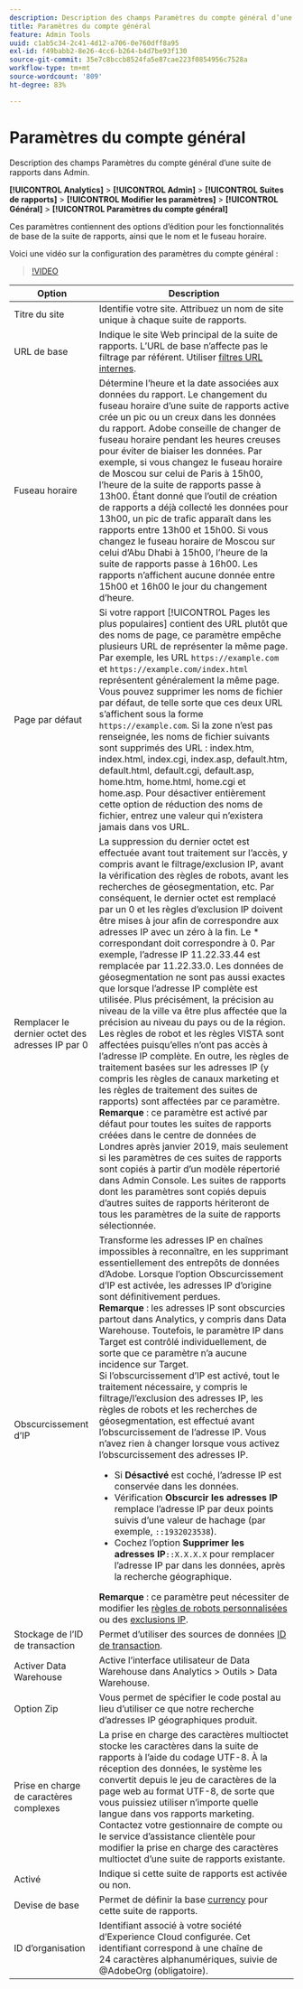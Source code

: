 ```yaml
---
description: Description des champs Paramètres du compte général d’une suite de rapports dans Admin.
title: Paramètres du compte général
feature: Admin Tools
uuid: c1ab5c34-2c41-4d12-a706-0e760dff8a95
exl-id: f49babb2-8e26-4cc6-b264-b4d7be93f130
source-git-commit: 35e7c8bccb8524fa5e87cae223f0854956c7528a
workflow-type: tm+mt
source-wordcount: '809'
ht-degree: 83%

---
```


# Paramètres du compte général

Description des champs Paramètres du compte général d’une suite de rapports dans Admin.

**[!UICONTROL Analytics]** > **[!UICONTROL Admin]** > **[!UICONTROL Suites de rapports]** > **[!UICONTROL Modifier les paramètres]** > **[!UICONTROL Général]** > **[!UICONTROL Paramètres du compte général]**

Ces paramètres contiennent des options d’édition pour les fonctionnalités de base de la suite de rapports, ainsi que le nom et le fuseau horaire.

Voici une vidéo sur la configuration des paramètres du compte général :

>[!VIDEO](https://video.tv.adobe.com/v/332330/?quality=12)

| Option | Description |
|--- |--- |
| Titre du site | Identifie votre site. Attribuez un nom de site unique à chaque suite de rapports. |
| URL de base | Indique le site Web principal de la suite de rapports. L’URL de base n’affecte pas le filtrage par référent. Utiliser [filtres URL internes](/help/admin/admin/c-manage-report-suites/c-edit-report-suites/general/internal-url-filter-admin.md). |
| Fuseau horaire | Détermine l’heure et la date associées aux données du rapport.  Le changement du fuseau horaire d’une suite de rapports active crée un pic ou un creux dans les données du rapport. Adobe conseille de changer de fuseau horaire pendant les heures creuses pour éviter de biaiser les données.  Par exemple, si vous changez le fuseau horaire de Moscou sur celui de Paris à 15h00, l’heure de la suite de rapports passe à 13h00. Étant donné que l’outil de création de rapports a déjà collecté les données pour 13h00, un pic de trafic apparaît dans les rapports entre 13h00 et 15h00.  Si vous changez le fuseau horaire de Moscou sur celui d’Abu Dhabi à 15h00, l’heure de la suite de rapports passe à 16h00. Les rapports n’affichent aucune donnée entre 15h00 et 16h00 le jour du changement d’heure. |
| Page par défaut | Si votre rapport [!UICONTROL Pages les plus populaires] contient des URL plutôt que des noms de page, ce paramètre empêche plusieurs URL de représenter la même page. Par exemple, les URL `https://example.com` et `https://example.com/index.html` représentent généralement la même page. Vous pouvez supprimer les noms de fichier par défaut, de telle sorte que ces deux URL s’affichent sous la forme `https://example.com`.  Si la zone n’est pas renseignée, les noms de fichier suivants sont supprimés des URL : index.htm, index.html, index.cgi, index.asp, default.htm, default.html, default.cgi, default.asp, home.htm, home.html, home.cgi et home.asp.  Pour désactiver entièrement cette option de réduction des noms de fichier, entrez une valeur qui n’existera jamais dans vos URL. |
| Remplacer le dernier octet des adresses IP par 0 | La suppression du dernier octet est effectuée avant tout traitement sur l’accès, y compris avant le filtrage/exclusion IP, avant la vérification des règles de robots, avant les recherches de géosegmentation, etc. Par conséquent, le dernier octet est remplacé par un 0 et les règles d’exclusion IP doivent être mises à jour afin de correspondre aux adresses IP avec un zéro à la fin. Le * correspondant doit correspondre à 0. Par exemple, l’adresse IP 11.22.33.44 est remplacée par 11.22.33.0. Les données de géosegmentation ne sont pas aussi exactes que lorsque l’adresse IP complète est utilisée. Plus précisément, la précision au niveau de la ville va être plus affectée que la précision au niveau du pays ou de la région. Les règles de robot et les règles VISTA sont affectées puisqu’elles n’ont pas accès à l’adresse IP complète. En outre, les règles de traitement basées sur les adresses IP (y compris les règles de canaux marketing et les règles de traitement des suites de rapports) sont affectées par ce paramètre. <br> **Remarque** : ce paramètre est activé par défaut pour toutes les suites de rapports créées dans le centre de données de Londres après janvier 2019, mais seulement si les paramètres de ces suites de rapports sont copiés à partir d’un modèle répertorié dans Admin Console. Les suites de rapports dont les paramètres sont copiés depuis d’autres suites de rapports hériteront de tous les paramètres de la suite de rapports sélectionnée. |
| Obscurcissement d’IP | Transforme les adresses IP en chaînes impossibles à reconnaître, en les supprimant essentiellement des entrepôts de données d’Adobe. Lorsque l’option Obscurcissement d’IP est activée, les adresses IP d’origine sont définitivement perdues. <br> **Remarque** : les adresses IP sont obscurcies partout dans Analytics, y compris dans Data Warehouse. Toutefois, le paramètre IP dans Target est contrôlé individuellement, de sorte que ce paramètre n’a aucune incidence sur Target.<br> Si l’obscurcissement d’IP est activé, tout le traitement nécessaire, y compris le filtrage/l’exclusion des adresses IP, les règles de robots et les recherches de géosegmentation, est effectué avant l’obscurcissement de l’adresse IP. Vous n’avez rien à changer lorsque vous activez l’obscurcissement des adresses IP.<ul><li>Si **Désactivé** est coché, l’adresse IP est conservée dans les données.</li><li>Vérification **Obscurcir les adresses IP** remplace l’adresse IP par deux points suivis d’une valeur de hachage (par exemple, `::1932023538`).</li><li>Cochez l’option **Supprimer les adresses IP**`::X.X.X.X` pour remplacer l’adresse IP par dans les données, après la recherche géographique.</li></ul>**Remarque** : ce paramètre peut nécessiter de modifier les [règles de robots personnalisées](/help/admin/admin/bot-removal/bot-rules.md) ou des [exclusions IP](/help/admin/admin/exclude-ip.md). |
| Stockage de l’ID de transaction | Permet d’utiliser des sources de données [ID de transaction](/help/import/c-data-sources/c-datasrc-types/datasrc-transactionid.md). |
| Activer Data Warehouse | Active l’interface utilisateur de Data Warehouse dans Analytics > Outils > Data Warehouse. |
| Option Zip | Vous permet de spécifier le code postal au lieu d’utiliser ce que notre recherche d’adresses IP géographiques produit. |
| Prise en charge de caractères complexes | La prise en charge des caractères multioctet stocke les caractères dans la suite de rapports à l’aide du codage UTF-8. À la réception des données, le système les convertit depuis le jeu de caractères de la page web au format UTF-8, de sorte que vous puissiez utiliser n’importe quelle langue dans vos rapports marketing. Contactez votre gestionnaire de compte ou le service d’assistance clientèle pour modifier la prise en charge des caractères multioctet d’une suite de rapports existante. |
| Activé | Indique si cette suite de rapports est activée ou non. |
| Devise de base | Permet de définir la base [currency](https://experienceleague.adobe.com/docs/analytics/implementation/vars/config-vars/currencycode.html?lang=fr) pour cette suite de rapports. |
| ID d’organisation | Identifiant associé à votre société d’Experience Cloud configurée. Cet identifiant correspond à une chaîne de 24 caractères alphanumériques, suivie de @AdobeOrg (obligatoire). |